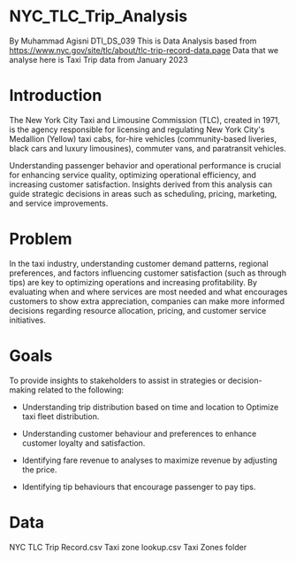 # NYC_TLC_Trip_Analysis
By Muhammad Agisni
DTI_DS_039
This is Data Analysis based from https://www.nyc.gov/site/tlc/about/tlc-trip-record-data.page
Data that we analyse here is Taxi Trip data from January 2023

# Introduction

The New York City Taxi and Limousine Commission (TLC), created in 1971, is the agency responsible for licensing and regulating New York City's Medallion (Yellow) taxi cabs, for-hire vehicles (community-based liveries, black cars and luxury limousines), commuter vans, and paratransit vehicles.

Understanding passenger behavior and operational performance is crucial for enhancing service quality, optimizing operational efficiency, and increasing customer satisfaction. Insights derived from this analysis can guide strategic decisions in areas such as scheduling, pricing, marketing, and service improvements.

# Problem

In the taxi industry, understanding customer demand patterns, regional preferences, and factors influencing customer satisfaction (such as through tips) are key to optimizing operations and increasing profitability. By evaluating when and where services are most needed and what encourages customers to show extra appreciation, companies can make more informed decisions regarding resource allocation, pricing, and customer service initiatives.

# Goals

To provide insights to stakeholders to assist in strategies or decision-making related to the following:

- Understanding trip distribution based on time and location to Optimize taxi fleet distribution.

- Understanding customer behaviour and preferences to enhance customer loyalty and satisfaction.

- Identifying fare revenue to analyses to maximize revenue by adjusting the price.

- Identifying tip behaviours that encourage passenger to pay tips.

# Data

NYC TLC Trip Record.csv
Taxi zone lookup.csv
Taxi Zones folder
